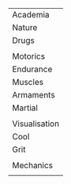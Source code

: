 |               |
| ------------- |
| Academia      |
| Nature        |
| Drugs         |
|               |
| Motorics      |
| Endurance     |
| Muscles       |
| Armaments     |
| Martial       |
|               |
| Visualisation |
| Cool          |
| Grit          |
|               |
| Mechanics     |
|               |
